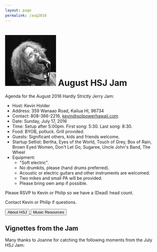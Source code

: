 ```yaml
---
layout: page
permalink: /aug2016
---
```



<h1><img class="ui avatar image" src="/images/jerryavatar.jpg"> August HSJ Jam</h1>

Agenda for the August 2016 Hardly Strictly Jerry Jam:

  * Host: Kevin Holder
  * Address: 359 Wanaao Road, Kailua HI, 96734
  * Contact: 808-366-2216, kevin@solpowerhawaii.com
  * Date: Sunday, July 17, 2016
  * Time: Setup after 5:00pm. First song: 5:30. Last song: 8:30.
  * Food: BYOB, potluck. Grill provided. 
  * Guests: Significant others, kids and friends welcome. 
  * Startup Setlist: Bertha, Eyes of the World, Touch of Grey, Box of Rain, Brown Eyed Women, Don't Let Go, Sugaree, Uncle John's Band, The Wheel
  * Equipment: 
    * "Soft electric". 
    * No drumkits, please (hand drums preferred). 
    * Acoustic or electric guitars and other instruments are welcomed.
    * Two mikes and small PA will be provided. 
    * Please bring own amp if possible. 

Please RSVP to Kevin or Philip so we have a (Dead) head count.

Contact Kevin or Philip if questions.
  
<a href="/">
  <button class="ui primary button">About HSJ</button>
</a>
<a href="/resources">
  <button class="ui primary button">Music Resources</button>
</a>

<h2>Vignettes from the Jam</h2>

Many thanks to Joanne for catching the following moments from the July HSJ Jam: 

<div class="ui embed" data-source="youtube" data-id="SJ5KZh41FwQ" >
</div>




